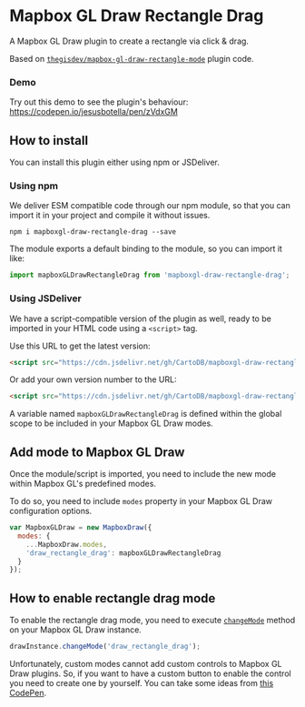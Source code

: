 # Mapbox GL Draw Rectangle Drag
A Mapbox GL Draw plugin to create a rectangle via click &amp; drag.

Based on [`thegisdev/mapbox-gl-draw-rectangle-mode`](https://github.com/thegisdev/mapbox-gl-draw-rectangle-mode) plugin code.

### Demo
Try out this demo to see the plugin's behaviour: https://codepen.io/jesusbotella/pen/zVdxGM

How to install
-----
You can install this plugin either using npm or JSDeliver.

### Using npm
We deliver ESM compatible code through our npm module, so that you can import it in your project and compile it without issues.
```shell
npm i mapboxgl-draw-rectangle-drag --save
```
The module exports a default binding to the module, so you can import it like:
```js
import mapboxGLDrawRectangleDrag from 'mapboxgl-draw-rectangle-drag';
```

### Using JSDeliver
We have a script-compatible version of the plugin as well, ready to be imported in your HTML code using a `<script>` tag.

Use this URL to get the latest version: 

```html
<script src="https://cdn.jsdelivr.net/gh/CartoDB/mapboxgl-draw-rectangle-drag/build/mapboxgl-draw-rectangle-drag.browser.js"></script>
```

Or add your own version number to the URL:

```html
<script src="https://cdn.jsdelivr.net/gh/CartoDB/mapboxgl-draw-rectangle-drag@1.0.1/build/mapboxgl-draw-rectangle-drag.browser.js"></script>
```

A variable named `mapboxGLDrawRectangleDrag` is defined within the global scope to be included in your Mapbox GL Draw modes.

Add mode to Mapbox GL Draw
----
Once the module/script is imported, you need to include the new mode within Mapbox GL's predefined modes.

To do so, you need to include `modes` property in your Mapbox GL Draw configuration options.
```js
var MapboxGLDraw = new MapboxDraw({
  modes: {
    ...MapboxDraw.modes,
    'draw_rectangle_drag': mapboxGLDrawRectangleDrag
  }
});
```

How to enable rectangle drag mode
---
To enable the rectangle drag mode, you need to execute [`changeMode`](https://github.com/mapbox/mapbox-gl-draw/blob/master/docs/API.md#changemodemode-string-options-object-draw) method on your Mapbox GL Draw instance.
```js
drawInstance.changeMode('draw_rectangle_drag');
```

Unfortunately, custom modes cannot add custom controls to Mapbox GL Draw plugins. So, if you want to have a custom button to enable the control you need to create one by yourself. You can take some ideas from [this CodePen](https://codepen.io/roblabs/pen/zJjPzX).

